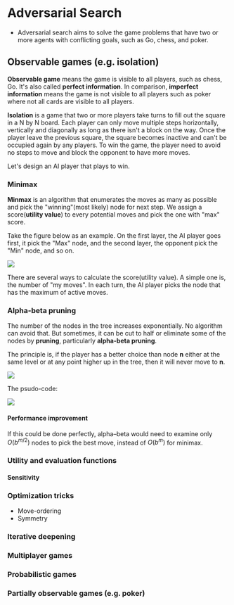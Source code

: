 # Adversarial Search

- Adversarial search aims to solve the game problems that have two or more agents with conflicting goals, such as Go, chess, and poker.
## Observable games (e.g. isolation)

**Observable game** means the game is visible to all players, such as chess, Go. It's also called **perfect information**. In comparison, **imperfect information** means the game is not visible to all players such as poker where not all cards are visible to all players.

**Isolation** is a game that two or more players take turns to fill out the square in a N by N board. Each player can only move multiple steps horizontally, vertically and diagonally as long as there isn't a block on the way. Once the player leave the previous square, the square becomes inactive and can't be occupied again by any players. To win the game, the player need to avoid no steps to move and block the opponent to have more moves. 

Let's design an AI player that plays to win.
### Minimax

**Minmax** is an algorithm that enumerates the moves as many as possible and pick the  "winning"(most likely) node for next step. We assign a score(**utility value**) to every potential moves and pick the one with "max" score.

Take the figure below as an example. On the first layer, the AI player goes first, it pick the "Max" node, and the second layer, the opponent pick the "Min" node, and so on.

![](https://i.imgur.com/Pc1CVgT.png)

There are several ways to calculate the score(utility value). A simple one is, the number of "my moves". In each turn, the AI player picks the node that has the maximum of active moves.

### Alpha-beta pruning

The number of the nodes in the tree increases exponentially. No algorithm can avoid that. But sometimes, it can be cut to half or eliminate some of the nodes by **pruning**, particularly **alpha-beta pruning**.

The principle is, if the player has a better choice than node **n** either at the same level or at any point higher up in the tree, then it will never move to **n**.

![](https://i.imgur.com/fOHJZA4.png)

The psudo-code:

![](https://i.imgur.com/WtXnCVJ.png)

#### Performance improvement

If this could be done perfectly, alpha–beta would need to examine only $O(b^{m/2})$ nodes to pick the best move, instead of $O(b^m)$ for minimax.

### Utility and evaluation functions

#### Sensitivity

### Optimization tricks

- Move-ordering
- Symmetry

### Iterative deepening
### Multiplayer games

### Probabilistic games
### Partially observable games (e.g. poker)

